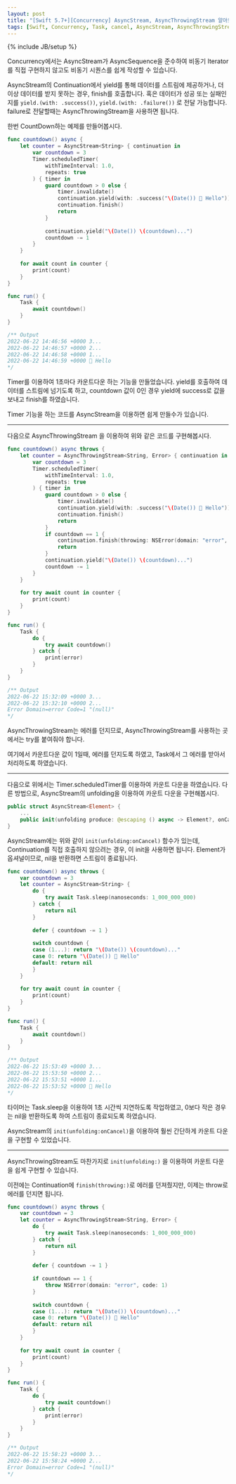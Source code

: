 ```yaml
---
layout: post
title: "[Swift 5.7+][Concurrency] AsyncStream, AsyncThrowingStream 알아보기 - Continuation vs unfolding"
tags: [Swift, Concurrency, Task, cancel, AsyncStream, AsyncThrowingStream, unfolding]
---
```

{% include JB/setup %}

Concurrency에서는 AsyncStream가 AsyncSequence을 준수하여 비동기 Iterator를 직접 구현하지 않고도 비동기 시퀀스를 쉽게 작성할 수 있습니다.

AsyncStream의 Continuation에서 yield를 통해 데이터를 스트림에 제공하거나, 더이상 데이터를 받지 못하는 경우, finish를 호출합니다. 혹은 데이터가 성공 또는 실패인지를 `yield.(with: .success())`, `yield.(with: .failure())` 로 전달 가능합니다. failure로 전달할때는 AsyncThrowingStream을 사용하면 됩니다.

한번 CountDown하는 예제를 만들어봅시다.

```swift
func countdown() async {
    let counter = AsyncStream<String> { continuation in
        var countdown = 3
        Timer.scheduledTimer(
            withTimeInterval: 1.0,
            repeats: true
        ) { timer in
            guard countdown > 0 else {
                timer.invalidate()
                continuation.yield(with: .success("\(Date()) 🎉 Hello"))
                continuation.finish()
                return
            }
            
            continuation.yield("\(Date()) \(countdown)...")
            countdown -= 1
        }
    }
    
    for await count in counter {
        print(count)
    }
}

func run() {
    Task {
        await countdown()
    }
}

/** Output
2022-06-22 14:46:56 +0000 3...
2022-06-22 14:46:57 +0000 2...
2022-06-22 14:46:58 +0000 1...
2022-06-22 14:46:59 +0000 🎉 Hello
*/
```

Timer를 이용하여 1초마다 카운트다운 하는 기능을 만들었습니다. yield를 호출하여 데이터를 스트림에 넘기도록 하고, countdown 값이 0인 경우 yield에 success로 값을 보내고 finish를 하였습니다.

Timer 기능을 하는 코드를 AsyncStream을 이용하면 쉽게 만들수가 있습니다.

---

다음으로 AsyncThrowingStream 을 이용하여 위와 같은 코드를 구현해봅시다.

```swift
func countdown() async throws {
    let counter = AsyncThrowingStream<String, Error> { continuation in
        var countdown = 3
        Timer.scheduledTimer(
            withTimeInterval: 1.0,
            repeats: true
        ) { timer in
            guard countdown > 0 else {
                timer.invalidate()
                continuation.yield(with: .success("\(Date()) 🎉 Hello"))
                continuation.finish()
                return
            }
            if countdown == 1 {
                continuation.finish(throwing: NSError(domain: "error", code: 1))
                return
            }
            continuation.yield("\(Date()) \(countdown)...")
            countdown -= 1
        }
    }
    
    for try await count in counter {
        print(count)
    }
}

func run() {
    Task {
        do {
            try await countdown()
        } catch {
            print(error)
        }
    }
}

/** Output
2022-06-22 15:32:09 +0000 3...
2022-06-22 15:32:10 +0000 2...
Error Domain=error Code=1 "(null)"
*/
```

AsyncThrowingStream는 에러를 던지므로, AsyncThrowingStream를 사용하는 곳에서는 try를 붙여줘야 합니다.

여기에서 카운트다운 값이 1일때, 에러를 던지도록 하였고, Task에서 그 에러를 받아서 처리하도록 하였습니다.

---

다음으로 위에서는 Timer.scheduledTimer를 이용하여 카운트 다운을 하였습니다. 다른 방법으로, AsyncStream의 unfolding을 이용하여 카운트 다운을 구현해봅시다.

```swift
public struct AsyncStream<Element> {
    ...
    public init(unfolding produce: @escaping () async -> Element?, onCancel: (@Sendable () -> Void)? = nil)
}
```

AsyncStream에는 위와 같이 `init(unfolding:onCancel)` 함수가 있는데, Continuation를 직접 호출하지 않으려는 경우, 이 init을 사용하면 됩니다. Element가 옵셔널이므로, nil을 반환하면 스트림이 종료됩니다.

```swift
func countdown() async throws {
    var countdown = 3
    let counter = AsyncStream<String> {
        do {
            try await Task.sleep(nanoseconds: 1_000_000_000)
        } catch {
            return nil
        }
        
        defer { countdown -= 1 }
        
        switch countdown {
        case (1...): return "\(Date()) \(countdown)..."
        case 0: return "\(Date()) 🎉 Hello"
        default: return nil
        }
    }
    
    for try await count in counter {
        print(count)
    }
}

func run() {
    Task {
        await countdown()
    }
}

/** Output
2022-06-22 15:53:49 +0000 3...
2022-06-22 15:53:50 +0000 2...
2022-06-22 15:53:51 +0000 1...
2022-06-22 15:53:52 +0000 🎉 Hello
*/
```

타이머는 Task.sleep을 이용하여 1초 시간씩 지연하도록 작업하였고, 0보다 작은 경우는 nil을 반환하도록 하여 스트림이 종료되도록 하였습니다.

AsyncStream의 `init(unfolding:onCancel)`을 이용하여 훨씬 간단하게 카운트 다운을 구현할 수 있었습니다.

--- 

AsyncThrowingStream도 마찬가지로 `init(unfolding:)` 을 이용하여 카운트 다운을 쉽게 구현할 수 있습니다.

이전에는 Continuation에 `finish(throwing:)`로 에러를 던져줬지만, 이제는 throw로 에러를 던지면 됩니다.

```swift
func countdown() async throws {
    var countdown = 3
    let counter = AsyncThrowingStream<String, Error> {
        do {
            try await Task.sleep(nanoseconds: 1_000_000_000)
        } catch {
            return nil
        }
        
        defer { countdown -= 1 }
        
        if countdown == 1 {
            throw NSError(domain: "error", code: 1)
        }
        
        switch countdown {
        case (1...): return "\(Date()) \(countdown)..."
        case 0: return "\(Date()) 🎉 Hello"
        default: return nil
        }
    }
    
    for try await count in counter {
        print(count)
    }
}

func run() {
    Task {
        do {
            try await countdown()
        } catch {
            print(error)
        }
    }
}

/** Output
2022-06-22 15:58:23 +0000 3...
2022-06-22 15:58:24 +0000 2...
Error Domain=error Code=1 "(null)"
*/
```

